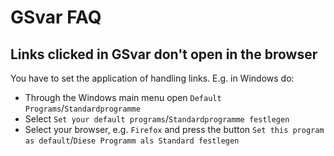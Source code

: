 # GSvar FAQ


## Links clicked in GSvar don't open in the browser

You have to set the application of handling links. E.g. in Windows do:

- Through the Windows main menu open `Default Programs`/`Standardprogramme`
- Select `Set your default programs`/`Standardprogramme festlegen`
- Select your browser, e.g. `Firefox` and press the button `Set this program as default`/`Diese Programm als Standard festlegen`
